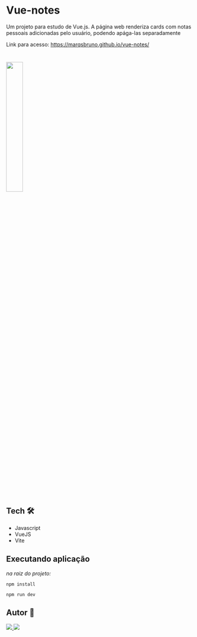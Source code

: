 # Vue-notes

Um projeto para estudo de Vue.js. 
A página web renderiza cards com notas pessoais adicionadas pelo usuário, podendo apága-las separadamente

Link para acesso: https://marqsbruno.github.io/vue-notes/

#
<img src="https://github.com/marqsbruno/vue-notes/assets/94490136/590072f2-b9a1-40a1-ba13-91b912d4e5b9" width=30%>

## Tech 🛠

- Javascript
- VueJS
- Vite

## Executando aplicação

_na raiz do projeto:_

```
npm install
```

```
npm run dev
```

## Autor 👥

<a href="https://www.linkedin.com/in/marques-bruno/">
    <img src="https://img.shields.io/badge/linkedin-%230077B5.svg?&style=for-the-badge&logo=linkedin&logoColor=white" />
  </a>
  <a href="https://github.com/marqsbruno">
    <img src="https://img.shields.io/badge/github-%23121011.svg?style=for-the-badge&logo=github&logoColor=white" />
  </a>


